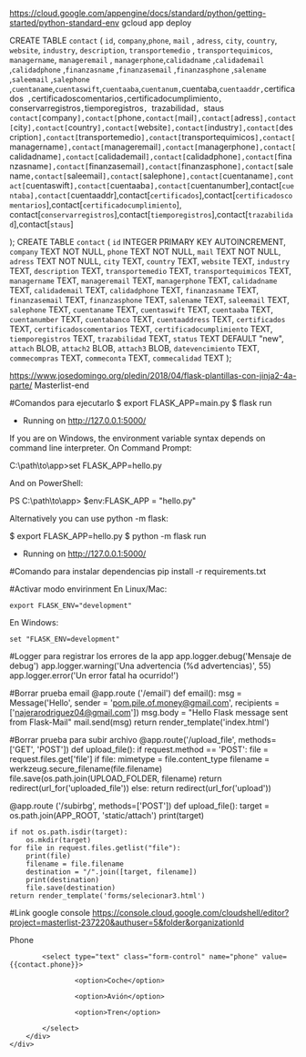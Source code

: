https://cloud.google.com/appengine/docs/standard/python/getting-started/python-standard-env
gcloud app deploy

CREATE TABLE `contact` (
	`id`,	`company`,`phone`,	`mail`	,	`adress`,	`city`,	`country`,	`website`,	`industry`,	`description`,	`transportemedio`	,	`transportequimicos`,	`managername`,	`manageremail`	,	`managerphone`,`calidadname`	,`calidademail`	,`calidadphone`	,`finanzasname`	,`finanzasemail`	,`finanzasphone`	,`salename`	,`saleemail`	,`salephone`	,`cuentaname`,`cuentaswift`,`cuentaaba`,`cuentanum,`cuentaba,`cuentaaddr,`certificados`	,`certificadoscomentarios`,`certificadocumplimiento`,	`conservarregistros`,`tiemporegistros`,	`trazabilidad`,	`staus`
    contact[`company`],contact[`phone`,contact[`mail`],contact[`adress`],contact[`city`],contact[`country`],contact[`website`],contact[`industry`],contact[`description`],contact[`transportemedio`],contact[`transportequimicos`],contact[`managername`],contact[`manageremail`],contact[`managerphone`],contact[`calidadname`],contact[`calidademail`],contact[`calidadphone`],contact[`finanzasname`],contact[`finanzasemail`],contact[`finanzasphone`],contact[`salename`,contact[`saleemail`],contact[`salephone`],contact[`cuentaname`],contact[`cuentaswift`],contact[`cuentaaba`],contact[`cuentanumber],contact[`cuentaba],contact[`cuentaaddr],contact[`certificados`],contact[`certificadoscomentarios`],contact[`certificadocumplimiento`],	contact[`conservarregistros`],contact[`tiemporegistros`],contact[`trazabilidad`],contact[`staus`]
    
);
CREATE TABLE `contact` (
	`id`	INTEGER PRIMARY KEY AUTOINCREMENT,
	`company`	TEXT NOT NULL,
	`phone`	TEXT NOT NULL,
	`mail`	TEXT NOT NULL,
	`adress`	TEXT NOT NULL,
	`city`	TEXT,
	`country`	TEXT,
	`website`	TEXT,
	`industry`	TEXT,
	`description`	TEXT,
	`transportemedio`	TEXT,
	`transportequimicos`	TEXT,
	`managername`	TEXT,
	`manageremail`	TEXT,
	`managerphone`	TEXT,
	`calidadname`	TEXT,
	`calidademail`	TEXT,
	`calidadphone`	TEXT,
	`finanzasname`	TEXT,
	`finanzasemail`	TEXT,
	`finanzasphone`	TEXT,
	`salename`	TEXT,
	`saleemail`	TEXT,
	`salephone`	TEXT,
	`cuentaname`	TEXT,
	`cuentaswift`	TEXT,
	`cuentaaba`	TEXT,
	`cuentanumber`	TEXT,
	`cuentabanco`	TEXT,
	`cuentaaddress`	TEXT,
	`certificados`	TEXT,
	`certificadoscomentarios`	TEXT,
	`certificadocumplimiento`	TEXT,
	`tiemporegistros`	TEXT,
	`trazabilidad`	TEXT,
	`status`	TEXT DEFAULT "new",
	`attach`	BLOB,
	`attach2`	BLOB,
	`attach3`	BLOB,
	`datevencimiento`	TEXT,
	`commecompras`	TEXT,
	`commeconta`	TEXT,
	`commecalidad`	TEXT
);

https://www.josedomingo.org/pledin/2018/04/flask-plantillas-con-jinja2-4a-parte/
Masterlist-end

#Comandos para ejecutarlo 
$ export FLASK_APP=main.py
$ flask run
 * Running on http://127.0.0.1:5000/

If you are on Windows, the environment variable syntax depends on command line interpreter. On Command Prompt:

C:\path\to\app>set FLASK_APP=hello.py

And on PowerShell:

PS C:\path\to\app> $env:FLASK_APP = "hello.py"

Alternatively you can use python -m flask:

$ export FLASK_APP=hello.py
$ python -m flask run
 * Running on http://127.0.0.1:5000/

#Comando para instalar dependencias
pip install -r requirements.txt


#Activar modo envirinment
En Linux/Mac:

    export FLASK_ENV="development"

En Windows:

    set "FLASK_ENV=development"

#Logger para registrar los errores de la app
app.logger.debug('Mensaje de debug')
app.logger.warning('Una advertencia (%d advertencias)', 55)
app.logger.error('Un error fatal ha ocurrido!')


#Borrar prueba email
@app.route ('/email')
def email():
   msg = Message('Hello', sender = 'pom.pile.of.money@gmail.com', recipients = ['najerarodriguez04@gmail.com'])
   msg.body = "Hello Flask message sent from Flask-Mail"
   mail.send(msg)
   return render_template('index.html')

#Borrar prueba para subir archivo
@app.route('/upload_file', methods=['GET', 'POST'])
def upload_file():
    if request.method == 'POST':
        file = request.files.get['file']
        if file:
            mimetype = file.content_type
            filename = werkzeug.secure_filename(file.filename)
            file.save(os.path.join(UPLOAD_FOLDER, filename)
            return redirect(url_for('uploaded_file'))
        else:
            return redirect(url_for('upload'))

@app.route ('/subirbg', methods=['POST'])
def upload_file():
    target = os.path.join(APP_ROOT, 'static/attach')
    print(target)

    if not os.path.isdir(target):
        os.mkdir(target)
    for file in request.files.getlist("file"):
        print(file)
        filename = file.filename
        destination = "/".join([target, filename])
        print(destination)
        file.save(destination)
    return render_template('forms/selecionar3.html')

#Link google console
https://console.cloud.google.com/cloudshell/editor?project=masterlist-237220&authuser=5&folder&organizationId



<div class="form-group row">
        <label for="phone" class="col-sm-2 col-form-label">Phone</label>
        <div class="col-sm-10">
            
            <select type="text" class="form-control" name="phone" value={{contact.phone}}>

                    <option>Coche</option>
                    
                    <option>Avión</option>
                    
                    <option>Tren</option>
                    
            </select>
        </div>
    </div>
